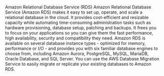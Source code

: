 Amazon Relational Database Service (RDS)
Amazon Relational Database Service (Amazon RDS) makes it easy to set up, operate, and scale a relational database in the cloud.
It provides cost-efficient and resizable capacity while automating time-consuming administration tasks such as hardware provisioning, database setup, patching and backups.
It frees you to focus on your applications so you can give them the fast performance, high availability, security and compatibility they need.
Amazon RDS is available on several database instance types - optimized for memory, performance or I/O - and provides you with six familiar database engines to choose from, including Amazon Aurora, PostgreSQL, MySQL, MariaDB, Oracle Database, and SQL Server. You can use the AWS Database Migration Service to easily migrate or replicate your existing databases to Amazon RDS.